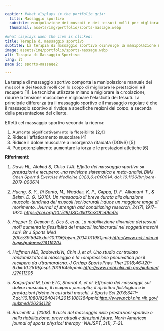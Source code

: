 ```yaml
---

caption: #what displays in the portfolio grid:
  title: Massaggio sportivo
  subtitle: Manipolazione dei muscoli e dei tessuti molli per migliorare le prestazioni e il recupero.
  thumbnail: assets/img/portfolio/sports-massage.webp
  
#what displays when the item is clicked:
title: Terapia di massaggio sportivo
subtitle: La terapia di massaggio sportivo coinvolge la manipolazione manuale dei muscoli e dei tessuti molli con lo scopo di migliorare le prestazioni e il recupero. Le tecniche utilizzate mirano ad aumentare la circolazione, ridurre la tensione muscolare e migliorare l'elasticità dei tessuti. La principale differenza tra il massaggio sportivo e il massaggio tradizionale è che il massaggio sportivo si concentra su regioni specifiche del corpo, a seconda delle esigenze del cliente.
image: assets/img/portfolio/sports-massage.webp
alt: Terapia di Massaggio Sportivo
lang: it
page_id: sports-massage2

---
```

La terapia di massaggio sportivo comporta la manipolazione manuale dei muscoli e dei tessuti molli con lo scopo di migliorare le prestazioni e il recupero [1]. Le tecniche utilizzate mirano a migliorare la circolazione, ridurre la tensione muscolare e migliorare l'elasticità dei tessuti. La principale differenza tra il massaggio sportivo e il massaggio regolare è che il massaggio sportivo si rivolge a specifiche regioni del corpo, a seconda della presentazione del cliente.

Effetti del massaggio sportivo secondo la ricerca:
1. Aumenta significativamente la flessibilità [2,3]  
2. Riduce l'affaticamento muscolare [4]  
3. Riduce il dolore muscolare a insorgenza ritardata (DOMS) [5]  
4. Può potenzialmente aumentare la forza e le prestazioni atletiche [6]  

**Riferimenti:**
1. *Davis HL, Alabed S, Chico TJA. Effetto del massaggio sportivo su prestazioni e recupero: una revisione sistematica e meta-analisi. BMJ Open Sport & Exercise Medicine 2020;6:e000614. doi: 10.1136/bmjsem-2019-000614*

2. *Huang, S. Y., Di Santo, M., Wadden, K. P., Cappa, D. F., Alkanani, T., & Behm, D. G. (2010). Un massaggio di breve durata alla giunzione muscolo-tendinea dei muscoli ischiocrurali induce un maggiore range di movimento. Journal of strength and conditioning research, 24(7), 1917–1924. https://doi.org/10.1519/JSC.0b013e3181e06e0c*

3. *Hopper D, Deacon S, Das S, et al. La mobilitazione dinamica dei tessuti molli aumenta la flessibilità dei muscoli ischiocrurali nei soggetti maschi sani. Br J Sports Med 2005;39:5948.doi:10.1136/bjsm.2004.011981pmid:http://www.ncbi.nlm.nih.gov/pubmed/16118294*

4. *Hoffman MD, Badowski N, Chin J, et al. Uno studio controllato randomizzato sul massaggio e la compressione pneumatica per il recupero da ultramaratona. J Orthop Sports Phys Ther 2016;46:320–6.doi:10.2519/jospt.2016.6455pmid:http://www.ncbi.nlm.nih.gov/pubmed/27011305*

5. *Kargarfard M, Lam ETC, Shariat A, et al. Efficacia del massaggio sul dolore muscolare, il recupero percepito, il ripristino fisiologico e le prestazioni fisiche in culturisti maschi. J Sports Sci 2016;34:1–7.doi:10.1080/02640414.2015.1081264pmid:http://www.ncbi.nlm.nih.gov/pubmed/26334128*

6. *Brummitt J. (2008). Il ruolo del massaggio nelle prestazioni sportive e nella riabilitazione: prove attuali e direzioni future. North American journal of sports physical therapy : NAJSPT, 3(1), 7–21.*